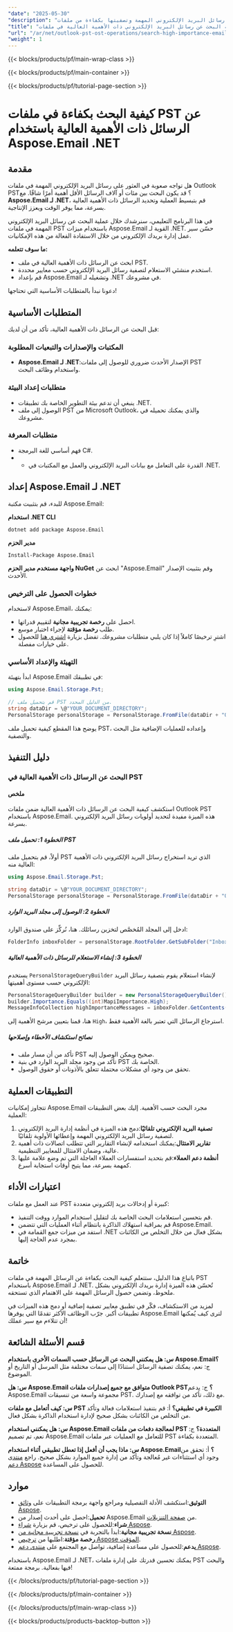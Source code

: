```yaml
---
"date": "2025-05-30"
"description": "تعلّم كيفية البحث عن رسائل البريد الإلكتروني المهمة وتصفيتها بكفاءة من ملفات PST باستخدام Aspose.Email لـ .NET. وفّر وقتك مع هذا الدليل الشامل."
"title": "كيفية البحث عن رسائل البريد الإلكتروني ذات الأهمية العالية في ملفات PST باستخدام Aspose.Email .NET"
"url": "/ar/net/outlook-pst-ost-operations/search-high-importance-emails-pst-aspose-net/"
"weight": 1
---
```


{{< blocks/products/pf/main-wrap-class >}}

{{< blocks/products/pf/main-container >}}

{{< blocks/products/pf/tutorial-page-section >}}
# كيفية البحث بكفاءة في ملفات PST عن الرسائل ذات الأهمية العالية باستخدام Aspose.Email .NET

## مقدمة

هل تواجه صعوبة في العثور على رسائل البريد الإلكتروني المهمة في ملفات Outlook PST؟ قد يكون البحث بين مئات أو آلاف الرسائل الأقل أهمية أمرًا شاقًا. مع **Aspose.Email لـ .NET**، قم بتبسيط العملية وتحديد الرسائل ذات الأهمية العالية بسرعة، مما يوفر الوقت ويعزز الإنتاجية.

في هذا البرنامج التعليمي، سنرشدك خلال عملية البحث عن رسائل البريد الإلكتروني المهمة في ملفات PST باستخدام ميزات Aspose.Email القوية لـ .NET. حسّن سير عمل إدارة بريدك الإلكتروني من خلال الاستفادة الفعالة من هذه الإمكانيات.

**ما سوف تتعلمه:**
- ابحث عن الرسائل ذات الأهمية العالية في ملف PST.
- استخدم منشئي الاستعلام لتصفية رسائل البريد الإلكتروني حسب معايير محددة.
- قم بإعداد Aspose.Email وتشغيله لـ .NET في مشروعك.

دعونا نبدأ بالمتطلبات الأساسية التي تحتاجها!

## المتطلبات الأساسية
قبل البحث عن الرسائل ذات الأهمية العالية، تأكد من أن لديك:

### المكتبات والإصدارات والتبعيات المطلوبة
- **Aspose.Email لـ .NET**:الإصدار الأحدث ضروري للوصول إلى ملفات PST واستخدام وظائف البحث.

### متطلبات إعداد البيئة
- ينبغي أن تدعم بيئة التطوير الخاصة بك تطبيقات .NET.
- الوصول إلى ملف PST من Microsoft Outlook، والذي يمكنك تحميله في مشروعك.

### متطلبات المعرفة
- فهم أساسي للغة البرمجة C#.
- - القدرة على التعامل مع بيانات البريد الإلكتروني والعمل مع المكتبات في .NET.

## إعداد Aspose.Email لـ .NET
للبدء، قم بتثبيت مكتبة Aspose.Email:

**استخدام .NET CLI**
```
dotnet add package Aspose.Email
```

**مدير الحزم**
```
Install-Package Aspose.Email
```

**واجهة مستخدم مدير الحزم NuGet**
ابحث عن "Aspose.Email" وقم بتثبيت الإصدار الأحدث.

### خطوات الحصول على الترخيص
لاستخدام Aspose.Email، يمكنك:
- احصل على **رخصة تجريبية مجانية** لتقييم قدراتها.
- طلب **رخصة مؤقتة** لإجراء اختبار موسع.
- اشترِ ترخيصًا كاملاً إذا كان يلبي متطلبات مشروعك. تفضل بزيارة [اشتري هنا](https://purchase.aspose.com/buy) للحصول على خيارات مفصلة.

### التهيئة والإعداد الأساسي
ابدأ بتهيئة Aspose.Email في تطبيقك:

```csharp
using Aspose.Email.Storage.Pst;

// قم بتحميل ملف PST من الدليل المحدد.
string dataDir = \@"YOUR_DOCUMENT_DIRECTORY";
PersonalStorage personalStorage = PersonalStorage.FromFile(dataDir + "Outlook.pst");
```

يوضح هذا المقطع كيفية تحميل ملف PST، وإعداده للعمليات الإضافية مثل البحث والتصفية.

## دليل التنفيذ
### البحث عن الرسائل ذات الأهمية العالية في PST
#### ملخص
استكشف كيفية البحث عن الرسائل ذات الأهمية العالية ضمن ملفات Outlook PST باستخدام Aspose.Email. هذه الميزة مفيدة لتحديد أولويات رسائل البريد الإلكتروني بسرعة.

##### الخطوة 1: تحميل ملف PST
أولاً، قم بتحميل ملف PST الذي تريد استخراج رسائل البريد الإلكتروني ذات الأهمية العالية منه:

```csharp
using Aspose.Email.Storage.Pst;

string dataDir = \@"YOUR_DOCUMENT_DIRECTORY";
PersonalStorage personalStorage = PersonalStorage.FromFile(dataDir + "Outlook.pst");
```

##### الخطوة 2: الوصول إلى مجلد البريد الوارد
ادخل إلى المجلد المُخصَّص لتخزين رسائلك. هنا، نُركِّز على صندوق الوارد:

```csharp
FolderInfo inboxFolder = personalStorage.RootFolder.GetSubFolder("Inbox");
```

##### الخطوة 3: إنشاء الاستعلام للرسائل ذات الأهمية العالية
يستخدم `PersonalStorageQueryBuilder` لإنشاء استعلام يقوم بتصفية رسائل البريد الإلكتروني حسب مستوى أهميتها:

```csharp
PersonalStorageQueryBuilder builder = new PersonalStorageQueryBuilder();
builder.Importance.Equals((int)MapiImportance.High);
MessageInfoCollection highImportanceMessages = inboxFolder.GetContents(builder.GetQuery());
```

هنا، قمنا بتعيين مرشح الأهمية إلى `High`، استرجاع الرسائل التي تعتبر بالغة الأهمية فقط.

##### نصائح استكشاف الأخطاء وإصلاحها
- تأكد من أن مسار ملف PST صحيح ويمكن الوصول إليه.
- تأكد من وجود مجلد البريد الوارد في بنية PST الخاصة بك.
- تحقق من وجود أي مشكلات محتملة تتعلق بالأذونات أو حقوق الوصول.

## التطبيقات العملية
تتجاوز إمكانيات Aspose.Email مجرد البحث حسب الأهمية. إليك بعض التطبيقات العملية:
1. **تصفية البريد الإلكتروني تلقائيًا**:دمج هذه الميزة في أنظمة إدارة البريد الإلكتروني لتصفية رسائل البريد الإلكتروني المهمة وإعطائها الأولوية تلقائيًا.
2. **تقارير الامتثال**:يمكنك استخدامه لإنشاء التقارير التي تتطلب اتصالات ذات أهمية عالية، وضمان الامتثال للمعايير التنظيمية.
3. **أنظمة دعم العملاء**:قم بتحديد استفسارات العملاء العاجلة التي تم وضع علامة عليها كمهمة بسرعة، مما يتيح أوقات استجابة أسرع.

## اعتبارات الأداء
عند العمل مع ملفات PST كبيرة أو إدخالات بريد إلكتروني متعددة:
- قم بتحسين استعلامات البحث الخاصة بك لتقليل استخدام الموارد ووقت التنفيذ.
- قم بمراقبة استهلاك الذاكرة بانتظام أثناء العمليات التي تتضمن Aspose.Email.
- استفد من ميزات جمع القمامة في .NET بشكل فعال من خلال التخلص من الكائنات بمجرد عدم الحاجة إليها.

## خاتمة
باتباع هذا الدليل، ستتعلم كيفية البحث بكفاءة عن الرسائل المهمة في ملفات PST باستخدام Aspose.Email لـ .NET. تُحسّن هذه الميزة إدارة بريدك الإلكتروني بشكل ملحوظ، وتضمن حصول الرسائل المهمة على الاهتمام الذي تستحقه.

لمزيد من الاستكشاف، فكّر في تطبيق معايير تصفية إضافية أو دمج هذه الميزات في تطبيقات أكبر. جرّب الوظائف الأكثر تقدمًا التي يوفرها Aspose.Email لترى كيف يُمكنها أن تتلاءم مع سير عملك!

## قسم الأسئلة الشائعة
**س: هل يمكنني البحث عن الرسائل حسب السمات الأخرى باستخدام Aspose.Email؟**
ج: نعم، يمكنك تصفية الرسائل استنادًا إلى سمات مختلفة مثل المرسل أو التاريخ أو الموضوع.

**س: هل Aspose.Email متوافق مع جميع إصدارات ملفات Outlook PST؟**
ج: يدعم Aspose.Email مجموعة واسعة من تنسيقات PST. مع ذلك، تأكد من توافقه مع إصدارك.

**س: كيف أتعامل مع ملفات PST الكبيرة في تطبيقي؟**
أ: قم بتنفيذ استعلامات فعالة وتأكد من التخلص من الكائنات بشكل صحيح لإدارة استخدام الذاكرة بشكل فعال.

**س: هل يمكنني استخدام Aspose.Email لمعالجة دفعات من ملفات PST المتعددة؟**
ج: نعم، تم تصميم Aspose.Email للتعامل مع العمليات عبر ملفات PST المتعددة بكفاءة.

**س: ماذا يجب أن أفعل إذا تعطل تطبيقي أثناء استخدام Aspose.Email؟**
أ: تحقق من وجود أي استثناءات غير مُعالجة وتأكد من إدارة جميع الموارد بشكل صحيح. راجع [منتدى دعم Aspose](https://forum.aspose.com/c/email/10) للحصول على المساعدة.

## موارد
- **التوثيق**:استكشف الأدلة التفصيلية ومراجع واجهة برمجة التطبيقات على [وثائق Aspose](https://reference.aspose.com/email/net/).
- **تحميل**:احصل على أحدث إصدار من Aspose.Email من [صفحة التنزيلات](https://releases.aspose.com/email/net/).
- **شراء**:للحصول على ترخيص، قم بزيارة [شراء Aspose](https://purchase.aspose.com/buy).
- **نسخة تجريبية مجانية**:ابدأ بالتجربة في [نسخة تجريبية مجانية من Aspose](https://releases.aspose.com/email/net/).
- **رخصة مؤقتة**:اطلبها من [ترخيص Aspose المؤقت](https://purchase.aspose.com/temporary-license/).
- **يدعم**:للحصول على مساعدة إضافية، تواصل مع المجتمع على [منتدى دعم Aspose](https://forum.aspose.com/c/email/10). 

باستخدام Aspose.Email لـ .NET، يمكنك تحسين قدرتك على إدارة ملفات PST والبحث فيها بفعالية. برمجة ممتعة!

{{< /blocks/products/pf/tutorial-page-section >}}

{{< /blocks/products/pf/main-container >}}

{{< /blocks/products/pf/main-wrap-class >}}

{{< blocks/products/products-backtop-button >}}